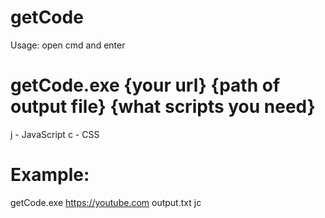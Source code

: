 # getCode
Usage: open cmd and enter
# getCode.exe {your url} {path of output file} {what scripts you need}
j - JavaScript
c - CSS
# Example:
getCode.exe https://youtube.com output.txt jc
